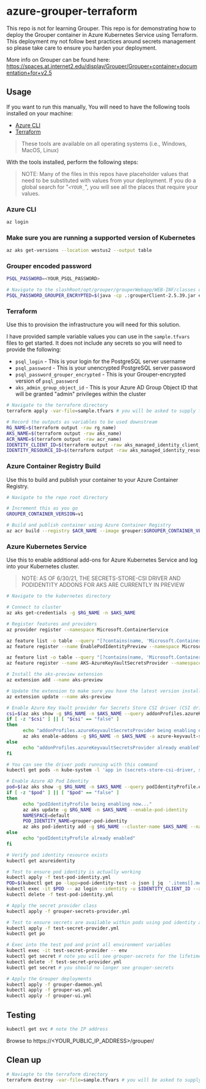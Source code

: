 # azure-grouper-terraform

This repo is not for learning Grouper. This repo is for demonstrating how to deploy the Grouper container in Azure Kubernetes Service using Terraform. This deployment my not follow best practices around secrets management so please take care to ensure you harden your deployment.

More info on Grouper can be found here: https://spaces.at.internet2.edu/display/Grouper/Grouper+container+documentation+for+v2.5

## Usage

If you want to run this manually, You will need to have the following tools installed on your machine:

- [Azure CLI](https://docs.microsoft.com/en-us/cli/azure/install-azure-cli)
- [Terraform](https://www.terraform.io/downloads.html)

> These tools are available on all operating systems (i.e., Windows, MacOS, Linux)

With the tools installed, perform the following steps:

> NOTE: Many of the files in this repos have placeholder values that need to be substituted with values from your deployment. If you do a global search for "`<YOUR_`", you will see all the places that require your values.

### Azure CLI

```sh
az login
```

### Make sure you are running a supported version of Kubernetes

```sh
az aks get-versions --location westus2 --output table
```

### Grouper encoded password

```sh
PSQL_PASSWORD=<YOUR_PSQL_PASSWORD>

# Navigate to the slashRoot/opt/grouper/grouperWebapp/WEB-INF/classes directory and run this command
PSQL_PASSWORD_GROUPER_ENCRYPTED=$(java -cp .:grouperClient-2.5.39.jar edu.internet2.middleware.morphString.Encrypt dontMask <<< $PSQL_PASSWORD | sed 's/Type the string to encrypt (note: pasting might echo it back): The encrypted string is: //')
```

### Terraform

Use this to provision the infrastructure you will need for this solution.

I have provided sample variable values you can use in the `sample.tfvars` files to get started. It does not include any secrets so you will need to provide the following:

- `psql_login` - This is your login for the PostgreSQL server username
- `psql_password` - This is your unencrypted PostgreSQL server password
- `psql_password_grouper_encrypted` - This is your Grouper-encrypted version of `psql_password`
- `aks_admin_group_object_id` - This is your Azure AD Group Object ID that will be granted "admin" privileges within the cluster

```sh
# Navigate to the terraform directory
terraform apply -var-file=sample.tfvars # you will be asked to supply few additional values

# Record the outputs as variables to be used downstream
RG_NAME=$(terraform output -raw rg_name)
AKS_NAME=$(terraform output -raw aks_name)
ACR_NAME=$(terraform output -raw acr_name)
IDENTITY_CLIENT_ID=$(terraform output -raw aks_managed_identity_client_id)
IDENTITY_RESOURCE_ID=$(terraform output -raw aks_managed_identity_resource_id)
```

### Azure Container Registry Build

Use this to build and publish your container to your Azure Container Registry.

```sh
# Navigate to the repo root directory

# Increment this as you go
GROUPER_CONTAINER_VERSION=v1

# Build and publish container using Azure Container Registry
az acr build --registry $ACR_NAME --image grouper:$GROUPER_CONTAINER_VERSION .
```

### Azure Kubernetes Service

Use this to enable additional add-ons for Azure Kubernetes Service and log into your Kubernetes cluster.

> NOTE: AS OF 6/30/21, THE SECRETS-STORE-CSI DRIVER AND PODIDENTITY ADDONS FOR AKS ARE CURRENTLY IN PREVIEW

```sh
# Navigate to the kubernetes directory

# Connect to cluster
az aks get-credentials -g $RG_NAME -n $AKS_NAME

# Register features and providers
az provider register --namespace Microsoft.ContainerService

az feature list -o table --query "[?contains(name, 'Microsoft.ContainerService/EnablePodIdentityPreview')].{Name:name,State:properties.state}"
az feature register --name EnablePodIdentityPreview --namespace Microsoft.ContainerService

az feature list -o table --query "[?contains(name, 'Microsoft.ContainerService/AKS-AzureKeyVaultSecretsProvider')].{Name:name,State:properties.state}"
az feature register --name AKS-AzureKeyVaultSecretsProvider --namespace Microsoft.ContainerService

# Install the aks-preview extension
az extension add --name aks-preview

# Update the extension to make sure you have the latest version installed
az extension update --name aks-preview

# Enable Azure Key Vault provider for Secrets Store CSI driver (CSI driver)
csi=$(az aks show -g $RG_NAME -n $AKS_NAME --query addonProfiles.azureKeyvaultSecretsProvider.enabled)
if [ -z "$csi" ] || [ "$csi" == "false" ]
then
      echo "addonProfiles.azureKeyvaultSecretsProvider being enabling now..."
      az aks enable-addons -g $RG_NAME -n $AKS_NAME -a azure-keyvault-secrets-provider
else
      echo "addonProfiles.azureKeyvaultSecretsProvider already enabled"
fi

# You can see the driver pods running with this command
kubectl get pods -n kube-system -l 'app in (secrets-store-csi-driver, secrets-store-provider-azure)'

# Enable Azure AD Pod Identity
pod=$(az aks show -g $RG_NAME -n $AKS_NAME --query podIdentityProfile.enabled)
if [ -z "$pod" ] || [ "$pod" == "false" ]
then
      echo "podIdentityProfile being enabling now..."
      az aks update -g $RG_NAME -n $AKS_NAME --enable-pod-identity
      NAMESPACE=default
      POD_IDENTITY_NAME=grouper-pod-identity
      az aks pod-identity add -g $RG_NAME --cluster-name $AKS_NAME --namespace default --name $POD_IDENTITY_NAME --identity-resource-id $IDENTITY_RESOURCE_ID
else
      echo "podIdentityProfile already enabled"
fi

# Verify pod identity resource exists
kubectl get azureidentity

# Test to ensure pod identity is actually working
kubectl apply -f test-pod-identity.yml
POD=$(kubectl get po -lapp=pod-identity-test -o json | jq  '.items[].metadata.name' | awk -F'"' '{ print $2}')
kubectl exec -it $POD -- az login --identity -u $IDENTITY_CLIENT_ID --allow-no-subscription -o table
kubectl delete -f test-pod-identity.yml

# Apply the secret provider class
kubectl apply -f grouper-secrets-provider.yml

# Test to ensure secrets are available within pods using pod identity and secret provider class
kubectl apply -f test-secret-provider.yml
kubectl get po

# Exec into the test pod and print all environment variables
kubectl exec -it test-secret-provider -- env
kubectl get secret # note you will see grouper-secrets for the lifetime of the pod. once you delete the pod, the secrets will go away too
kubectl delete -f test-secret-provider.yml
kubectl get secret # you should no longer see grouper-secrets

# Apply the Grouper deployments
kubectl apply -f grouper-daemon.yml
kubectl apply -f grouper-ws.yml
kubectl apply -f grouper-ui.yml
```

## Testing

```sh
kubectl get svc # note the IP address
```

Browse to https://<YOUR_PUBLIC_IP_ADDRESS>/grouper/

## Clean up

```sh
# Naviagte to the terraform directory
terraform destroy -var-file=sample.tfvars # you will be asked to supply few additional values
```
